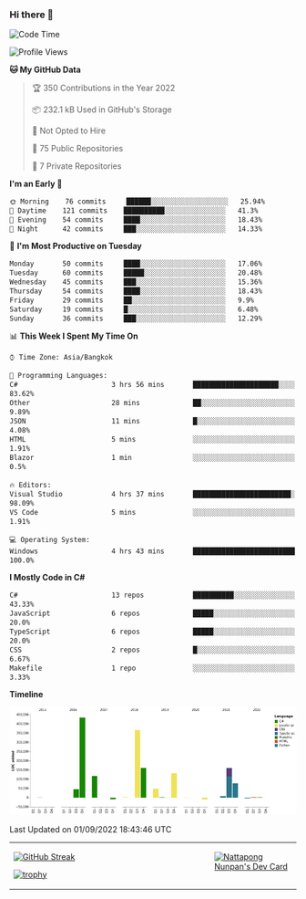 ### Hi there 👋

<!--START_SECTION:waka-->
![Code Time](http://img.shields.io/badge/Code%20Time-269%20hrs%2029%20mins-blue)

![Profile Views](http://img.shields.io/badge/Profile%20Views-0-blue)

**🐱 My GitHub Data** 

> 🏆 350 Contributions in the Year 2022
 > 
> 📦 232.1 kB Used in GitHub's Storage 
 > 
> 🚫 Not Opted to Hire
 > 
> 📜 75 Public Repositories 
 > 
> 🔑 7 Private Repositories  
 > 
**I'm an Early 🐤** 

```text
🌞 Morning    76 commits     ██████░░░░░░░░░░░░░░░░░░░   25.94% 
🌆 Daytime    121 commits    ██████████░░░░░░░░░░░░░░░   41.3% 
🌃 Evening    54 commits     ████░░░░░░░░░░░░░░░░░░░░░   18.43% 
🌙 Night      42 commits     ███░░░░░░░░░░░░░░░░░░░░░░   14.33%

```
📅 **I'm Most Productive on Tuesday** 

```text
Monday       50 commits     ████░░░░░░░░░░░░░░░░░░░░░   17.06% 
Tuesday      60 commits     █████░░░░░░░░░░░░░░░░░░░░   20.48% 
Wednesday    45 commits     ███░░░░░░░░░░░░░░░░░░░░░░   15.36% 
Thursday     54 commits     ████░░░░░░░░░░░░░░░░░░░░░   18.43% 
Friday       29 commits     ██░░░░░░░░░░░░░░░░░░░░░░░   9.9% 
Saturday     19 commits     █░░░░░░░░░░░░░░░░░░░░░░░░   6.48% 
Sunday       36 commits     ███░░░░░░░░░░░░░░░░░░░░░░   12.29%

```


📊 **This Week I Spent My Time On** 

```text
⌚︎ Time Zone: Asia/Bangkok

💬 Programming Languages: 
C#                       3 hrs 56 mins       █████████████████████░░░░   83.62% 
Other                    28 mins             ██░░░░░░░░░░░░░░░░░░░░░░░   9.89% 
JSON                     11 mins             █░░░░░░░░░░░░░░░░░░░░░░░░   4.08% 
HTML                     5 mins              ░░░░░░░░░░░░░░░░░░░░░░░░░   1.91% 
Blazor                   1 min               ░░░░░░░░░░░░░░░░░░░░░░░░░   0.5%

🔥 Editors: 
Visual Studio            4 hrs 37 mins       ████████████████████████░   98.09% 
VS Code                  5 mins              ░░░░░░░░░░░░░░░░░░░░░░░░░   1.91%

💻 Operating System: 
Windows                  4 hrs 43 mins       █████████████████████████   100.0%

```

**I Mostly Code in C#** 

```text
C#                       13 repos            ██████████░░░░░░░░░░░░░░░   43.33% 
JavaScript               6 repos             █████░░░░░░░░░░░░░░░░░░░░   20.0% 
TypeScript               6 repos             █████░░░░░░░░░░░░░░░░░░░░   20.0% 
CSS                      2 repos             █░░░░░░░░░░░░░░░░░░░░░░░░   6.67% 
Makefile                 1 repo              ░░░░░░░░░░░░░░░░░░░░░░░░░   3.33%

```


**Timeline**

![Chart not found](https://raw.githubusercontent.com/aixasz/aixasz/main/charts/bar_graph.png) 


 Last Updated on 01/09/2022 18:43:46 UTC
<!--END_SECTION:waka-->

<table>
<tr>
<td width="70%" valign="top">
 
 [![GitHub Streak](http://github-readme-streak-stats.herokuapp.com?user=aixasz&theme=github-dark&hide_border=true&date_format=%5BY%20%5DM%20j)](https://git.io/streak-stats)

 [![trophy](https://github-profile-trophy.vercel.app/?username=aixasz&theme=onedark)](https://github.com/ryo-ma/github-profile-trophy)
 </td>
<td width="30%" valign="top">
 
<a href="https://app.daily.dev/aixasz"><img src="https://api.daily.dev/devcards/403207936e6547c9a85ea449e9f3abe8.png?r=re8" alt="Nattapong Nunpan's Dev Card"/></a>

 </td>
</tr>
</table>
 
